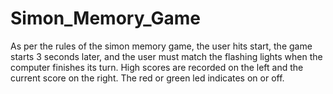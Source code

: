 # Simon_Memory_Game
As per the rules of the simon memory game, the user hits start, the game starts 3 seconds later, and the user must match the flashing lights when the computer finishes its turn. High scores are recorded on the left and the current score on the right. The red or green led indicates on or off. 
